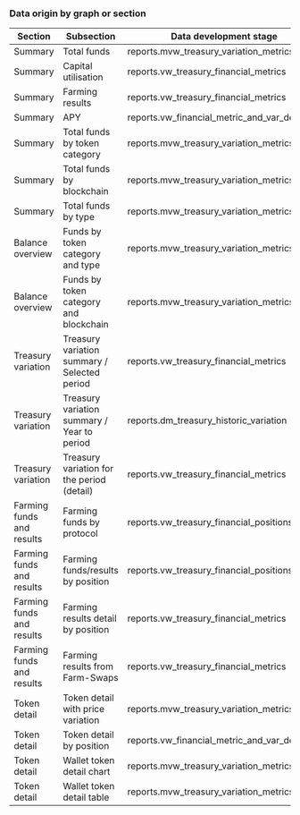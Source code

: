 ### Data origin by graph or section

| Section                   | Subsection                                   | Data development stage                        | Data production stage                                     |     |
| ------------------------- | -------------------------------------------- | --------------------------------------------- | --------------------------------------------------------- | --- |
| Summary                   | Total funds                                  | reports.mvw_treasury_variation_metrics_detail | reports_production.prod_treasury_variation_metrics_detail |     |
| Summary                   | Capital utilisation                          | reports.vw_treasury_financial_metrics         | reports_production.prod_treasury_financial_metrics        |     |
| Summary                   | Farming results                              | reports.vw_treasury_financial_metrics         | reports_production.prod_treasury_financial_metrics        |     |
| Summary                   | APY                                          | reports.vw_financial_metric_and_var_detail    | reports_production.vw_financial_metric_and_var_detail     |     |
| Summary                   | Total funds by token category                | reports.mvw_treasury_variation_metrics_detail | reports_production.prod_treasury_variation_metrics_detail |     |
| Summary                   | Total funds by blockchain                    | reports.mvw_treasury_variation_metrics_detail | reports_production.prod_treasury_variation_metrics_detail |     |
| Summary                   | Total funds by type                          | reports.mvw_treasury_variation_metrics_detail | reports_production.prod_treasury_variation_metrics_detail |     |
| Balance overview          | Funds by token category and type             | reports.mvw_treasury_variation_metrics_detail | reports_production.prod_treasury_variation_metrics_detail |     |
| Balance overview          | Funds by token category and blockchain       | reports.mvw_treasury_variation_metrics_detail | reports_production.prod_treasury_variation_metrics_detail |     |
| Treasury variation        | Treasury variation summary / Selected period | reports.vw_treasury_financial_metrics         | reports_production.prod_treasury_financial_metrics        |     |
| Treasury variation        | Treasury variation summary / Year to period  | reports.dm_treasury_historic_variation        | reports_production.prod_treasury_historic_variation       |     |
| Treasury variation        | Treasury variation for the period (detail)   | reports.vw_treasury_financial_metrics         | reports_production.prod_treasury_financial_metrics        |     |
| Farming funds and results | Farming funds by protocol                    | reports.vw_treasury_financial_positions       | reports_production.prod_treasury_financial_positions      |     |
| Farming funds and results | Farming funds/results by position            | reports.vw_treasury_financial_positions       | reports_production.prod_treasury_financial_positions      |     |
| Farming funds and results | Farming results detail by position           | reports.vw_treasury_financial_metrics         | reports_production.prod_treasury_financial_metrics        |     |
| Farming funds and results | Farming results from Farm-Swaps              | reports.vw_treasury_financial_metrics         | reports_production.prod_treasury_financial_metrics        |     |
| Token detail              | Token detail with price variation            | reports.mvw_treasury_variation_metrics_detail | reports_production.prod_treasury_variation_metrics_detail |     |
| Token detail              | Token detail by position                     | reports.vw_financial_metric_and_var_detail    | reports_production.vw_financial_metric_and_var_detail     |     |
| Token detail              | Wallet token detail chart                    | reports.mvw_treasury_variation_metrics_detail | reports_production.prod_treasury_variation_metrics_detail |     |
| Token detail              | Wallet token detail table                    | reports.mvw_treasury_variation_metrics_detail | reports_production.prod_treasury_variation_metrics_detail |     |
